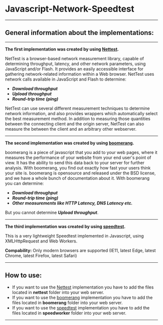 # Javascript-Network-Speedtest
***
## General information about the implementations:
***

**The first implementation was created by using [Nettest](https://code.google.com/archive/p/nettest/).**

NetTest is a browser-based network measurement library, 
capable of determining throughput, latency, and other network parameters, 
using JavaScript and/or Flash. It provides an easily accessible interface for gathering network-related information within 
a Web browser. NetTest uses network calls available in JavaScript and Flash to determine:

* ***Download throughput***
* ***Upload throughput***
* ***Round-trip time (ping)***

NetTest can use several different measurement techniques to determine network information, 
and also provides wrappers which automatically select the best measurement method. 
In addition to measuring those quantities between the connecting client and the origin server, 
NetTest can also measure the between the client and an arbitrary other webserver.
***
**The second implementation was created by using [boomerang](https://soasta.github.io/boomerang/doc/).**

boomerang is a piece of javascript that you add to your web pages,
where it measures the performance of your website from your end user's point of view. It has the ability to send this data 
back to your server for further analysis. With boomerang, you find out exactly how fast your users think your site is.
boomerang is opensource and released under the BSD license, and we have a whole bunch of documentation about it.
With boomerang you can determine:
* ***Download throughput***
* ***Round-trip time (ping)***
* ***Other measurements like HTTP Latency, DNS Latency etc.***

But you  cannot determine ***Upload throughput***.

***

**The third implementation was created by using [speedtest](https://github.com/adolfintel/speedtest).**

This is a very lightweight Speedtest implemented in Javascript, using XMLHttpRequest and Web Workers.

**Compability:**
Only modern browsers are supported (IE11, latest Edge, latest Chrome, latest Firefox, latest Safari)
***
## How to use:
* If you want to use the [Nettest](https://code.google.com/archive/p/nettest/) implementation you have to add the files located in **nettest** folder into your web server.
* If you want to use the [boomerang](https://soasta.github.io/boomerang/doc/) implementation you have to add the files located in **boomerang** folder into your web server.
* If you want to use the [speedtest](https://github.com/adolfintel/speedtest) implementation you have to add the files located in **speedworker** folder into your web server.

***
